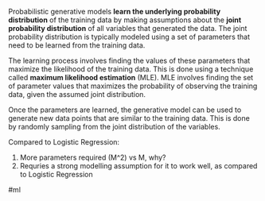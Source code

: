 Probabilistic generative models **learn the underlying probability distribution** of the training data by making assumptions about the **joint probability distribution** of all variables that generated the data. The joint probability distribution is typically modeled using a set of parameters that need to be learned from the training data.

The learning process involves finding the values of these parameters that maximize the likelihood of the training data. This is done using a technique called **maximum likelihood estimation** (MLE). MLE involves finding the set of parameter values that maximizes the probability of observing the training data, given the assumed joint distribution.

Once the parameters are learned, the generative model can be used to generate new data points that are similar to the training data. This is done by randomly sampling from the joint distribution of the variables.

Compared to Logistic Regression:

1. More parameters required (M^2) vs M, why?
2. Requries a strong modelling assumption for it to work well, as compared to Logistic Regression 

#ml 